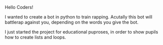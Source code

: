 Hello Coders!

I wanted to create a bot in python to train rapping. Acutally this bot will battlerap against you, depending on the words
you give the bot. 

I just started the project for educational puproses, in order to show pupils how to create lists and loops.
